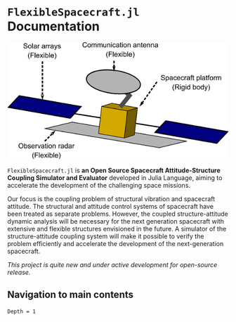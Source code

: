# `FlexibleSpacecraft.jl` Documentation

![Flexible spacecraft](assets/flexible_spacecraft.png)

`FlexibleSpacecraft.jl` is **an Open Source Spacecraft Attitude-Structure Coupling Simulator and Evaluator** developed in Julia Language, aiming to accelerate the development of the challenging space missions.

Our focus is the coupling problem of structural vibration and spacecraft attitude. The structural and attitude control systems of spacecraft have been treated as separate problems. However, the coupled structure-attitude dynamic analysis will be necessary for the next generation spacecraft with extensive and flexible structures envisioned in the future. A simulator of the structure-attitude coupling system will make it possible to verify the problem efficiently and accelerate the development of the next-generation spacecraft.

*This project is quite new and under active development for open-source release.*

## Navigation to main contents

```@contents
Depth = 1
```
